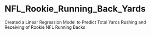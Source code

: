 # NFL_Rookie_Running_Back_Yards
Created a Linear Regression Model to Predict Total Yards Rushing and Receiving of Rookie NFL Running Backs
